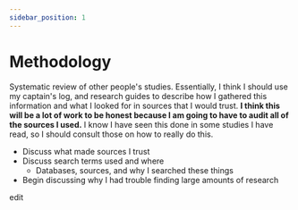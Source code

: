 ```yaml
---
sidebar_position: 1
---
```


# Methodology

Systematic review of other people's studies. Essentially, I think I should use my captain's log, and research guides to describe how I gathered this information and what I looked for in sources that I would trust. **I think this will be a lot of work to be honest because I am going to have to audit all of the sources I used.** I know I have seen this done in some studies I have read, so I should consult those on how to really do this.

- Discuss what made sources I trust 
- Discuss search terms used and where
    - Databases, sources, and why I searched these things
- Begin discussing why I had trouble finding large amounts of research

edit